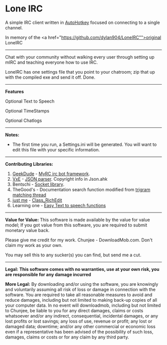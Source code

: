 Lone IRC
====

A simple IRC client written in <a href="http://ahkscript.org/">AutoHotkey</a> focused on connecting to a single channel. 

In memory of the <a href="https://github.com/dylan904/LoneIRC"">original LoneIRC</a>

-----

Chat with your community without walking every user through setting up mIRC and teaching everyone how to use IRC.

LoneIRC has one settings file that you point to your chatroom; zip that up with the compiled exe and send it off. Done.

-----

**Features**

Optional Text to Speech

Optional TimeStamps

Optional Chatlogs

-----

**Notes:**
<ul>
    <li>The first time you run, a Settings.ini will be generated. You will want to edit this file with your specific information.</li>
</ul>

-----

**Contributing Libraries:**
<ol>
	<li><a href="https://github.com/G33kDude">GeekDude</a> - <a href="https://github.com/G33kDude/MyRC">MyRC irc bot framework</a>.</li>
    <li><a href="https://github.com/Jim-VxE">VxE</a> - <a href="https://github.com/Jim-VxE/AHK-Lib-JSON_ToObj">JSON parser</a>. Copyright info in Json.ahk</li>
    <li>Bentschi - <a href="http://www.autohotkey.com/board/topic/94376-socket-class-%C3%BCberarbeitet">Socket library</a>.</li>
    <li>TheGood's - Documentation search function modified from <a href="http://www.autohotkey.com/board/topic/35990-string-matching-using-trigrams">trigram matching thread</a></li>
    <li><a href="https://github.com/AHK-just-me">just me</a> - <a href="https://github.com/AHK-just-me/Class_RichEdit">Class_RichEdit</a></li>
	<li>Learning one -  <a href="http://www.autohotkey.com/board/topic/53429-function-easy-text-to-speech/">Easy Text to speech functions</a>
</ol>

-----

**Value for Value:**
This software is made available by the value for value model; If you got value from this software, you are required to submit monetary value back.

Please give me credit for my work. Chunjee - DownloadMob.com. Don't claim my work as your own.

You may sell this to any sucker(s) you can find, but send me a cut.

-----

**Legal:**
**This software comes with no warranties, use at your own risk, you are responsible for any damage incurred**

**More Legal:**
By downloading and/or using the software, you are knowingly and voluntarily assuming all risk of loss or damage in connection with the software.
You are required to take all reasonable measures to avoid and reduce damages, including but not limited to making back-up copies of all your computer data. In no event will downloadmob, including but not limited to Chunjee, be liable to you for any direct damages, claims or costs whatsoever and/or any indirect, consequential, incidental damages, or any lost profits or lost savings; any loss of use, revenue or profit; any lost or damaged data; downtime; and/or any other commercial or economic loss even if a representative has been advised of the possibility of such loss, damages, claims or costs or for any claim by any third party.
